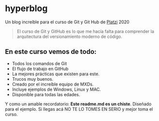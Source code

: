 # hyperblog
Un blog increíble para el curso de Git y Git Hub de [Platzi](https://platzi.com) 2020

> El curso de Git y GitHub es lo que me hacía falta para comprender la arquitectura del versionamiento moderno de código.

## En este curso vemos de todo:
* Todos los comandos de Git
* El flujo de trabajo en GitHub
* La mejores prácticas que existen para este.
* Trucos muy buenos.
* Creado por el increíble equipo de MXDs.
* Incluye ejemplos de Windows, Linux y MAC.
* Disponible para todas las edades.

Y como un amable recordatorio: **Este readme.md es un chiste**. Diseñado para el ejemplo. Si llegas acá NO TE LO TOMES EN SERIO y mejor toma el curso.  